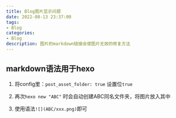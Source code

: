 ```yaml
---
title: Blog图片显示问题
date: 2022-08-13 23:37:00
tags:
- Blog
categories:
- Blog
description: 图片的markdown链接会使图片无效的修复方法
---
```


## markdown语法用于hexo

1. 将config里：`post_asset_folder: true` 设置位`true`

2. 再次`hexo new "ABC"` 时会自动创建ABC同名文件夹，将图片放入其中

3. 使用语法`![](ABC/xxx.png)`即可
